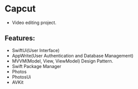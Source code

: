 # Capcut

- Video editing project.

## Features: 

- SwiftUi(User Interface)
- AppWrite(User Authentication and Database Management)
- MVVM(Model, View, ViewModel) Design Pattern.
- Swift Package Manager
- Photos
- PhotosUi
- AVKit
#